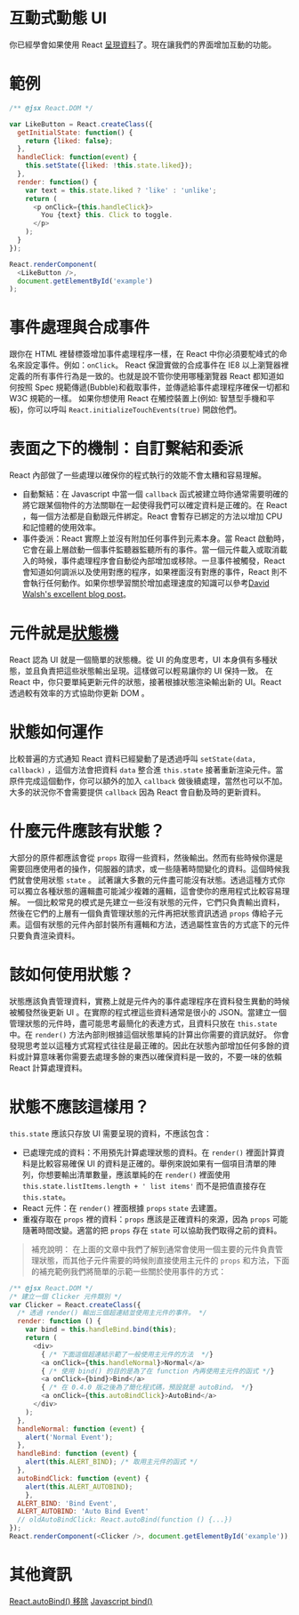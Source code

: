 # 互動式動態 UI
你已經學會如果使用 React [呈現資料](http://andyyou.logdown.com/posts/178292-react-displaying-data)了。現在讓我們的界面增加互動的功能。

# 範例
```js
/** @jsx React.DOM */

var LikeButton = React.createClass({
  getInitialState: function() {
    return {liked: false};
  },
  handleClick: function(event) {
    this.setState({liked: !this.state.liked});
  },
  render: function() {
    var text = this.state.liked ? 'like' : 'unlike';
    return (
      <p onClick={this.handleClick}>
        You {text} this. Click to toggle.
      </p>
    );
  }
});

React.renderComponent(
  <LikeButton />,
  document.getElementById('example')
);
```

# 事件處理與合成事件
跟你在 HTML 裡替標簽增加事件處理程序一樣，在 React 中你必須要駝峰式的命名來設定事件。例如：`onClick`。
React 保證實做的合成事件在 IE8 以上瀏覽器裡定義的所有事件行為是一致的。也就是說不管你使用哪種瀏覽器 React 都知道如何按照 Spec 規範傳遞(Bubble)和截取事件，並傳遞給事件處理程序確保一切都和 W3C 規範的一樣。
如果你想使用 React 在觸控裝置上(例如: 智慧型手機和平板)，你可以呼叫 `React.initializeTouchEvents(true)` 開啟他們。

# 表面之下的機制：自訂繫結和委派
React 內部做了一些處理以確保你的程式執行的效能不會太糟和容易理解。

* 自動繫結：在 Javascript 中當一個 `callback` 函式被建立時你通常需要明確的將它跟某個物件的方法關聯在一起使得我們可以確定資料是正確的。在 React ，每一個方法都是自動跟元件綁定。React 會暫存已綁定的方法以增加 CPU 和記憶體的使用效率。
* 事件委派：React 實際上並沒有附加任何事件到元素本身。當 React 啟動時，它會在最上層啟動一個事件監聽器監聽所有的事件。當一個元件載入或取消載入的時候，事件處理程序會自動從內部增加或移除。一旦事件被觸發，React 會知道如何調派以及使用對應的程序，如果裡面沒有對應的事件，React 則不會執行任何動作。如果你想學習關於增加處理速度的知識可以參考[David Walsh's excellent blog post](http://davidwalsh.name/event-delegate)。

# 元件就是[狀態機](http://www.dev.idv.tw/mediawiki/index.php/%E7%8B%80%E6%85%8B%E6%A9%9F%E7%9A%84%E7%A8%8B%E5%BC%8F%E8%A8%AD%E8%A8%88%E9%A2%A8%E6%A0%BC)
React 認為 UI 就是一個簡單的狀態機。從 UI 的角度思考，UI 本身俱有多種狀態，並且負責把這些狀態輸出呈現。這樣做可以輕易讓你的 UI 保持一致。
在 React 中，你只要單純更新元件的狀態，接著根據狀態渲染輸出新的 UI。React 透過較有效率的方式協助你更新 DOM 。

# 狀態如何運作
比較普遍的方式通知 React 資料已經變動了是透過呼叫 `setState(data, callback)` ，這個方法會把資料 `data` 整合進 `this.state` 接著重新渲染元件。當原件完成這個動作，你可以額外的加入 `callback` 做後續處理，當然也可以不加。大多的狀況你不會需要提供 `callback` 因為 React 會自動及時的更新資料。

# 什麼元件應該有狀態？
大部分的原件都應該會從 `props` 取得一些資料，然後輸出。然而有些時候你還是需要回應使用者的操作，伺服器的請求，或一些隨著時間變化的資料。這個時候我們就會使用狀態 `state` 。
試著讓大多數的元件盡可能沒有狀態。透過這種方式你可以獨立各種狀態的邏輯盡可能減少複雜的邏輯，這會使你的應用程式比較容易理解。
一個比較常見的模式是先建立一些沒有狀態的元件，它們只負責輸出資料，然後在它們的上層有一個負責管理狀態的元件再把狀態資訊透過 `props` 傳給子元素。這個有狀態的元件內部封裝所有邏輯和方法，透過屬性宣告的方式底下的元件只要負責渲染資料。

# 該如何使用狀態？
狀態應該負責管理資料，實務上就是元件內的事件處理程序在資料發生異動的時候被觸發然後更新 UI 。在實際的程式裡這些資料通常是很小的 JSON。當建立一個管理狀態的元件時，盡可能思考最簡化的表達方式，且資料只放在 `this.state` 中。在 `render()` 方法內部則根據這個狀態單純的計算出你需要的資訊就好。
你會發現思考並以這種方式寫程式往往是最正確的。因此在狀態內部增加任何多餘的資料或計算意味著你需要去處理多餘的東西以確保資料是一致的，不要一味的依賴 React 計算處理資料。

# 狀態不應該這樣用？
`this.state` 應該只存放 UI 需要呈現的資料，不應該包含：
* 已處理完成的資料：不用預先計算處理狀態的資料。在 `render()` 裡面計算資料是比較容易確保 UI 的資料是正確的。舉例來說如果有一個項目清單的陣列，你想要輸出清單數量，應該單純的在 `render()` 裡面使用 `this.state.listItems.length + ' list items'` 而不是把值直接存在 `this.state`。
* React 元件：在 `render()` 裡面根據 `props` `state` 去建置。
* 重複存取在 `props` 裡的資料：`props` 應該是正確資料的來源，因為 `props` 可能隨著時間改變。適當的把 `props` 存在 `state` 可以協助我們取得之前的資料。

> 補充說明：
在上面的文章中我們了解到通常會使用一個主要的元件負責管理狀態，而其他子元件需要的時候則直接使用主元件的 `props` 和方法，下面的補充範例我們將簡單的示範一些關於使用事件的方式：

``` js event.js
/** @jsx React.DOM */
/* 建立一個 Clicker 元件類別 */
var Clicker = React.createClass({
  /* 透過 render() 輸出三個超連結並使用主元件的事件。 */
  render: function () {
    var bind = this.handleBind.bind(this);
    return (
      <div>
        { /* 下面這個超連結示範了一般使用主元件的方法  */}
        <a onClick={this.handleNormal}>Normal</a>
        { /* 使用 bind() 的目的是為了在 function 內再使用主元件的函式 */}
        <a onClick={bind}>Bind</a>
        { /* 在 0.4.0 版之後為了簡化程式碼，預設就是 autoBind。 */}
        <a onClick={this.autoBindClick}>AutoBind</a>
      </div>
    );
  },
  handleNormal: function (event) {
    alert('Normal Event');
  },
  handleBind: function (event) {
    alert(this.ALERT_BIND); /* 取用主元件的函式 */
  },
  autoBindClick: function (event) {
    alert(this.ALERT_AUTOBIND);
	},
  ALERT_BIND: 'Bind Event',
  ALERT_AUTOBIND: 'Auto Bind Event'
  // oldAutoBindClick: React.autoBind(function () {...})
});
React.renderComponent(<Clicker />, document.getElementById('example'));
```
# 其他資訊
[React.autoBind() 移除](https://github.com/mcsheffrey/react-tutorial/commit/2e0d9f2de28f713c9a47455c49f8ddc3576bdcf6)
[Javascript bind()](http://blog.csdn.net/qy1387/article/details/7854589)
